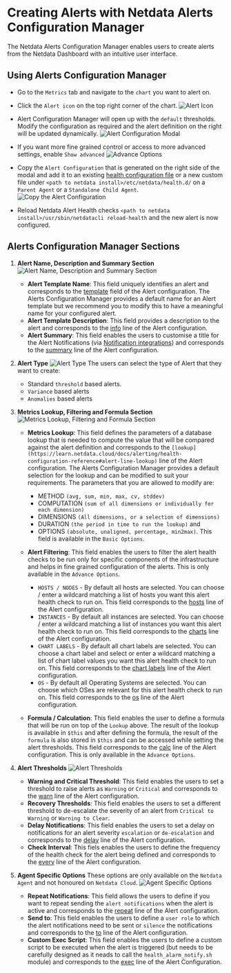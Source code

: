 # Creating Alerts with Netdata Alerts Configuration Manager

The Netdata Alerts Configuration Manager enables users to create alerts from the Netdata Dashboard with an intuitive user interface.

## Using Alerts Configuration Manager

- Go to the `Metrics` tab and navigate to the `chart` you want to alert on.

- Click the `Alert icon` on the top right corner of the chart.
![Alert Icon](https://github.com/netdata/netdata/assets/96257330/88bb4e86-cbc7-4e01-9c84-6b901188c0de)

- Alert Configuration Manager will open up with the `default` thresholds. Modify the configuration as required and the alert definition on the right will be updated dynamically.
![Alert Configuration Modal](https://github.com/netdata/netdata/assets/96257330/ce39ae64-2ffe-4576-8c92-b7918bb8c91c)

- If you want more fine grained control or access to more advanced settings, enable `Show advanced` 
![Advance Options](https://github.com/netdata/netdata/assets/96257330/b409b31b-6dc7-484c-a2a4-4e5e471d029b)

- Copy the `Alert Configuration` that is generated on the right side of the modal and add it to an existing [health configuration file](https://learn.netdata.cloud/docs/alerting/health-configuration-reference#edit-health-configuration-files) or a new custom file under `<path to netdata install>/etc/netdata/health.d/` on a `Parent Agent` or a `Standalone Child Agent`.
![Copy the Alert Configuration](https://github.com/netdata/netdata/assets/96257330/c948e280-c6c8-426f-98b1-2b5256cc2707)

- Reload Netdata Alert Health checks `<path to netdata install>/usr/sbin/netdatacli reload-health` and the new alert is now configured.


## Alerts Configuration Manager Sections

1. **Alert Name, Description and Summary Section**
![Alert Name, Description and Summary Section](https://github.com/netdata/netdata/assets/96257330/50680344-ccd9-439d-80f7-7f26f217a842)

    - **Alert Template Name**: This field uniquely identifies an alert and corresponds to the [template](https://learn.netdata.cloud/docs/alerting/health-configuration-reference#alert-line-alarm-or-template) field of the Alert configuration. The Alerts Configuration Manager provides a default name for an Alert template but we recommend you to modify this to have a meaningful name for your configured alert.
    - **Alert Template Description**: This field provides a description to the alert and corresponds to the [info](https://learn.netdata.cloud/docs/alerting/health-configuration-reference#alert-line-info) line of the Alert configuration.
    - **Alert Summary**: This field enables the users to customise a title for the Alert Notifications (via [Notification integrations](https://learn.netdata.cloud/docs/alerting/notifications/centralized-cloud-notifications)) and corresponds to the [summary](https://learn.netdata.cloud/docs/alerting/health-configuration-reference#alert-line-summary) line of the Alert configuration.

2. **Alert Type**
![Alert Type](https://github.com/netdata/netdata/assets/96257330/c8d83a65-90e7-4b03-9279-585abb359662)
    The users can select the type of Alert that they want to create:
    - Standard `threshold` based alerts.
    - `Variance` based alerts
    - `Anomalies` based alerts


3. **Metrics Lookup, Filtering and Formula Section**
![Metrics Lookup, Filtering and Formula Section](https://github.com/netdata/netdata/assets/96257330/784c3f54-d7ce-45ea-9505-3f789d6d3ddb)

    - **Metrics Lookup**: This field defines the parameters of a database lookup that is needed to compute the value that will be compared against the alert definition and corresponds to the `[lookup](https://learn.netdata.cloud/docs/alerting/health-configuration-reference#alert-line-lookup)` line of the Alert configuration. The Alerts Configuration Manager provides a default selection for the lookup and can be modified to suit your requirements. The parameters that you are allowed to modify are: 
        - METHOD `(avg, sum, min, max, cv, stddev)`
        - COMPUTATION `(sum of all dimensions or individually for each dimension)`
        - DIMENSIONS `(All dimensions, or a selection of dimensions)` 
        - DURATION `(the period in time to run the lookup)` and 
        - OPTIONS `(absolute, unaligned, percentage, min2max)`. This field is available in the `Basic Options`.

    - **Alert Filtering**: This field enables the users to filter the alert health checks to be run only for specific components of the infrastructure and helps in fine grained configuration of the alerts. This is only available in the `Advance Options`.
        - `HOSTS / NODES` - By default all hosts are selected. You can choose / enter a wildcard matching a list of hosts you want this alert health check to run on. This field corresponds to the [hosts](https://learn.netdata.cloud/docs/alerting/health-configuration-reference#alert-line-hosts) line of the Alert configuration.
        - `INSTANCES` - By default all instances are selected. You can choose / enter a wildcard matching a list of instances you want this alert health check to run on. This field corresponds to the [charts](https://learn.netdata.cloud/docs/alerting/health-configuration-reference#alert-line-charts) line of the Alert configuration.
        - `CHART LABELS` - By default all chart labels are selected. You can choose a chart label and select or enter a wildcard matching a list of chart label values you want this alert health check to run on. This field corresponds to the [chart labels](https://learn.netdata.cloud/docs/alerting/health-configuration-reference#alert-line-chart-labels) line of the Alert configuration.
        - `OS` - By default all Operating Systems are selected. You can choose which OSes are relevant for this alert health check to run on. This field corresponds to the [os](https://learn.netdata.cloud/docs/alerting/health-configuration-reference#alert-line-os) line of the Alert configuration.

    - **Formula / Calculation**: This field enables the user to define a formula that will be run on top of the `Lookup` above. The result of the lookup is available in `$this` and after defining the formula, the result of the `formula` is also stored in `$this` and can be accessed while setting the alert thresholds. This field corresponds to the [calc](https://learn.netdata.cloud/docs/alerting/health-configuration-reference#alert-line-calc) line of the Alert configuration. This is only available in the `Advance Options`.

4. **Alert Thresholds**
![Alert Thresholds](https://github.com/netdata/netdata/assets/96257330/1545d22d-c729-46f5-84cd-f82654d2cb12)
    - **Warning and Critical Threshold**: This field enables the users to set a threshold to raise alerts as  `Warning` or `Critical` and corresponds to the [warn](https://learn.netdata.cloud/docs/alerting/health-configuration-reference#alert-lines-warn-and-crit) line of the Alert configuration.
    - **Recovery Thresholds**: This field enables the users to set a different threshold to de-escalate the severity of an alert from `Critical to Warning` or `Warning to Clear`.
    - **Delay Notifications**: This field enables the users to set a delay on notifications for an alert severity `escalation` or `de-escalation` and corresponds to the [delay](https://learn.netdata.cloud/docs/alerting/health-configuration-reference#alert-line-delay) line of the Alert configuration.
    - **Check Interval**: This fiels enables the users to define the frequency of the health check for the alert being defined and corresponds to the [every](https://learn.netdata.cloud/docs/alerting/health-configuration-reference#alert-line-every) line of the Alert configuration.

5. **Agent Specific Options**
    These options are only available on the `Netdata Agent` and not honoured on `Netdata Cloud`.
![Agent Specific Options](https://github.com/netdata/netdata/assets/96257330/d2bab429-1e2e-40d0-a892-79ea83bb5f25)
    - **Repeat Notifications**: This field allows the users to define if you want to repeat sending the `alert notifications` when the alert is active and corresponds to the [repeat](https://learn.netdata.cloud/docs/alerting/health-configuration-reference#alert-line-repeat) line of the Alert configuration.
    - **Send to**: This field enables the users to define a `user role` to which the alert notifications need to be sent or `silence` the notifications and corresponds to the [to](https://learn.netdata.cloud/docs/alerting/health-configuration-reference#alert-line-to) line of the Alert configuration.
    - **Custom Exec Script**: This field enables the users to define a custom script to be executed when the alert is triggered (but needs to be carefully designed as it neads to call the `health_alarm_notify.sh` module) and corresponds to the [exec](https://learn.netdata.cloud/docs/alerting/health-configuration-reference#alert-line-exec) line of the Alert Configuration.
